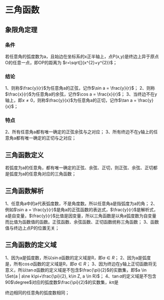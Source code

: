 # 三角函数

## 象限角定理
### 条件
若任意角的弧度数为a，且始边在坐标系的x正半轴上，点P(x,y)是终边上异于原点O的任意一点，即OP的距离为 $r=\sqrt[]{x^{2}+y^{2}}$；

### 结论
1、则称$\frac{y}{r}$为任意角a的正弦，记作$\sin a = \frac{y}{r}$；
2、则称$\frac{x}{r}$为任意角a的余弦，记作$\cos a = \frac{x}{r}$；
3、当终边不在y轴上，即$x\ne0$，则称$\frac{y}{x}$为任意角a的正切，记作$\tan a = \frac{y}{x}$；

### 特点
2、所有任意角a都有唯一确定的正弦余弦与之对应；
3、所有终边不在y轴上的任意角a都有唯一确定的正切与之对应；

## 三角函数定义
若弧度为a的任意角，都有唯一确定的正弦、余弦、正切，则正弦、余弦、正切都是弧度为a的任意角对应的三角函数；

## 三角函数解析
1、任意角a中的a代表弧度数，不是角度数。所以任意角a是指弧度为a的角；
2、例如$\sin a = \frac{y}{r}$是角a的正弦函数的表达式，$\frac{y}{r}$是解析式，a是自变量，$\frac{y}{r}$比值是因变量，所以三角函数是以角a弧度数为自变量而比值为函数值的函数。正弦函数、余弦函数、正切函数统称三角函数；
3、函数值与终边上点P的位置无关；

## 三角函数的定义域
1、因为a是弧度数，所以$\sin a$函数的定义域是R，即$a \in R$；
2、因为a是弧度是，所有$\cos a$函数的定义域是R，即$a \in R$；
3、因为终边在y轴上正切函数将无意义，所以$\tan a$函数的定义域是不包含$\frac{\pi}{2}$的实数集，即$a \in \Set{a | a\ne k\pi+\frac{\pi}{2}, k\in Z, a \in R}$；
4、$\tan a$的定义域是不包含90$\degree$对应的弧度数$\frac{\pi}{2}$的实数集，$k\pi$是


终边相同的任意角的弧度数相同；
